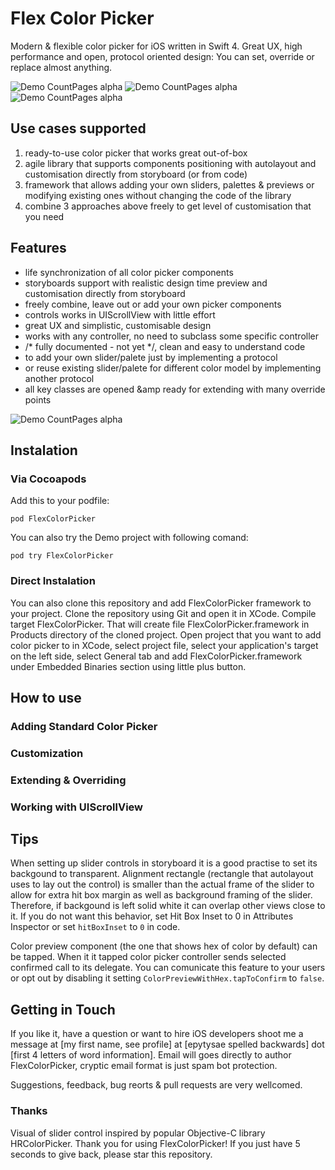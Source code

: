 # Flex Color Picker
Modern &amp; flexible color picker for iOS written in Swift 4. Great UX, high performance and open, protocol oriented design: You can set, override or replace almost anything.

![Demo CountPages alpha](https://github.com/RastislavMirek/FlexColorPicker/blob/master/SampleGifs/Flex_color_picker_for_swift_preview1.gif)
![Demo CountPages alpha](https://github.com/RastislavMirek/FlexColorPicker/blob/master/SampleGifs/Flex_color_picker_for_swift_preview2.gif)
![Demo CountPages alpha](https://github.com/RastislavMirek/FlexColorPicker/blob/master/SampleGifs/Flex_color_picker_for_swift_preview3.gif)

## Use cases supported
1. ready-to-use color picker that works great out-of-box
2. agile library that supports components positioning with autolayout and customisation directly from storyboard (or from code)     
3. framework that allows adding your own sliders, palettes &amp; previews or modifying existing ones without changing the code of the library
4. combine 3 approaches above freely to get level of customisation that you need

## Features
- life synchronization of all color picker components 
- storyboards support with realistic design time preview and customisation directly from storyboard
- freely combine, leave out or add your own picker components
- controls works in UIScrollView with little effort
- great UX and simplistic, customisable design
- works with any controller, no need to subclass some specific controller
- /* fully documented - not yet  */, clean and easy to understand code
- to add your own slider/palete just by implementing a protocol
- or reuse existing slider/palete for different color model by implementing another protocol
- all key classes are opened &amp ready for extending with many override points 

![Demo CountPages alpha](https://github.com/RastislavMirek/FlexColorPicker/blob/master/SampleGifs/Flex_color_picker_for_swift_preview4.gif)

## Instalation

### Via Cocoapods
Add this to your podfile:

    pod FlexColorPicker

You can also try the Demo project with following comand:

    pod try FlexColorPicker

### Direct Instalation
You can also clone this repository and add FlexColorPicker framework to your project. Clone the repository using Git and open it in XCode. Compile target FlexColorPicker. That will create file FlexColorPicker.framework in Products directory of the cloned project. Open project that you want to add color picker to in XCode, select project file, select your application's target on the left side, select General tab and add FlexColorPicker.framework under Embedded Binaries section using little plus button.  

## How to use

### Adding Standard Color Picker

### Customization

### Extending & Overriding

### Working with UIScrollView

## Tips
When setting up slider controls in storyboard it is a good practise to set its backgound to transparent. Alignment rectangle (rectangle that autolayout uses to lay out the control) is smaller than the actual frame of the slider to allow for extra hit box margin as well as background framing of the slider. Therefore, if backgound is left solid white it can overlap other views close to it. If you do not want this behavior, set Hit Box Inset to 0 in Attributes Inspector or set `hitBoxInset` to `0` in code.

Color preview component (the one that shows hex of color by default) can be tapped. When it it tapped color picker controller sends selected confirmed call to its delegate. You can comunicate this feature to your users or opt out by disabling it setting `ColorPreviewWithHex.tapToConfirm` to `false`.   

## Getting in Touch
If you like it, have a question or want to hire iOS developers shoot me a message at [my first name, see profile] at [epytysae spelled backwards] dot [first 4 letters of word information]. Email will goes directly to author FlexColorPicker, cryptic email format is just spam bot protection. 

Suggestions, feedback, bug reorts & pull requests are very wellcomed.

### Thanks
Visual of slider control inspired by popular Objective-C library HRColorPicker.  Thank you  for using FlexColorPicker! If you just have 5 seconds to give back, please star this repository.
